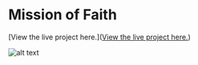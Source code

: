# Mission of Faith

[View the live project here.]([View the live project here.](https://miatothova.github.io/Mission-of-Faith/))

![alt text]()